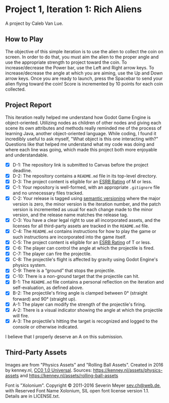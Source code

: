 # Project 1, Iteration 1: Rich Aliens
A project by Caleb Van Lue.

## How to Play
The objective of this simple iteration is to use the alien to collect the coin on screen. In order to do that, you must aim the alien to the proper angle and use the appropriate strength to project toward the coin. To increase/decrease the Power bar, use the Left and Right arrow keys. To increase/decrease the angle at which you are aiming, use the Up and Down arrow keys. Once you are ready to launch, press the Spacebar to send your alien flying toward the coin! Score is incremented by 10 points for each coin collected.

## Project Report

This iteration really helped me understand how Godot Game Engine is object-oriented. Utilizing nodes as children of other nodes and giving each scene its own attributes and methods really reminded me of the process of learning Java, another object-oriented language. While coding, I found it incredibly useful to ask myself, "What object is this one interacting with?" Questions like that helped me understand what my code was doing and where each line was going, which made this project both more enjoyable and understandable. 

- [X] D-1: The repository link is submitted to Canvas before the project deadline.
- [X] D-2: The repository contains a <code>README.md</code> file in its top-level directory.
- [X] D-3: The project content is eligible for an <a href="https://www.esrb.org/ratings-guide/">ESRB Rating</a> of M or less.
- [X] C-1: Your repository is well-formed, with an appropriate <code>.gitignore</code> file and no unnecessary files tracked.
- [X] C-2: Your release is tagged using <a href="https://semver.org/">semantic versioning</a> where the major version is zero, the minor version is the iteration number, and the patch version is incremented as usual for each change made to the minor version, and the release name matches the release tag.
- [X] C-3: You have a clear legal right to use all incorporated assets, and the licenses for all third-party assets are tracked in the <code>README.md</code> file.
- [X] C-4: The <code>README.md</code> contains instructions for how to play the game or such instructions are incorporated into the game itself.
- [X] C-5: The project content is eligible for an <a href="https://www.esrb.org/ratings-guide/">ESRB Rating</a> of T or less.
- [X] C-6: The player can control the angle at which the projectile is fired.
- [X] C-7: The player can fire the projectile.
- [X] C-8: The projectile's flight is affected by gravity using Godot Engine's physics system.
- [X] C-9: There is a &ldquo;ground&rdquo; that stops the projectile.
- [X] C-10: There is a non-ground target that the projectile can hit.
- [X] B-1: The <code>README.md</code> file contains a personal reflection on the iteration and self-evaluation, as defined above.
- [X] B-2: The projectile's firing angle is clamped between 0&deg; (straight forward) and 90&deg; (straight up).
- [X] A-1: The player can modify the strength of the projectile's firing.
- [X] A-2: There is a visual indicator showing the angle at which the projectile will fire.
- [X] A-3: The projectile's hitting the target is recognized and logged to the console or otherwise indicated.

I believe that I properly deserve an A on this submission.

## Third-Party Assets

Images are from "Physics Assets" and "Rolling Ball Assets". Created in 2016 by kenney.nl,
[CC0 1.0 Universal](http://creativecommons.org/publicdomain/zero/1.0/). Sources:
https://kenney.nl/assets/physics-assets and https://kenney.nl/assets/rolling-ball-assets

Font is "Xolonium". Copyright © 2011-2016 Severin Meyer sev.ch@web.de, with Reserved Font Name Xolonium, SIL open font license version 1.1. Details are in LICENSE.txt.


